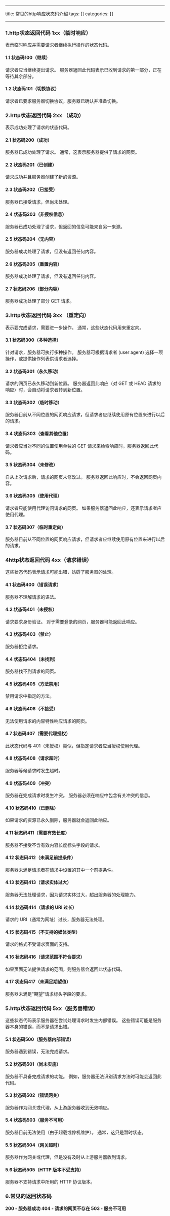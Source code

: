 
--- 
title:  常见的http响应状态码介绍 
tags: []
categories: [] 

---
### 1.http状态返回代码 1xx（临时响应）

表示临时响应并需要请求者继续执行操作的状态代码。

#### 1.1 状态码100（继续）

请求者应当继续提出请求。 服务器返回此代码表示已收到请求的第一部分，正在等待其余部分。

#### 1.2 状态码101（切换协议）

请求者已要求服务器切换协议，服务器已确认并准备切换。

### 2.http状态返回代码 2xx （成功）

表示成功处理了请求的状态代码。

#### 2.1 状态码200（成功）

服务器已成功处理了请求。 通常，这表示服务器提供了请求的网页。

#### 2.2 状态码201（已创建）

请求成功并且服务器创建了新的资源。

#### 2.3 状态码202（已接受）

服务器已接受请求，但尚未处理。

#### 2.4 状态码203（非授权信息）

服务器已成功处理了请求，但返回的信息可能来自另一来源。

#### 2.5 状态码204（无内容）

服务器成功处理了请求，但没有返回任何内容。

#### 2.6 状态码205（重置内容）

服务器成功处理了请求，但没有返回任何内容。

#### 2.7 状态码206（部分内容）

服务器成功处理了部分 GET 请求。

### 3.http状态返回代码 3xx （重定向）

表示要完成请求，需要进一步操作。 通常，这些状态代码用来重定向。

#### 3.1 状态码300（多种选择）

针对请求，服务器可执行多种操作。 服务器可根据请求者 (user agent) 选择一项操作，或提供操作列表供请求者选择。

#### 3.2 状态码301（永久移动）

请求的网页已永久移动到新位置。 服务器返回此响应（对 GET 或 HEAD 请求的响应）时，会自动将请求者转到新位置。

#### 3.3 状态码302（临时移动）

服务器目前从不同位置的网页响应请求，但请求者应继续使用原有位置来进行以后的请求。

#### 3.4 状态码303（查看其他位置）

请求者应当对不同的位置使用单独的 GET 请求来检索响应时，服务器返回此代码。

#### 3.5 状态码304（未修改）

自从上次请求后，请求的网页未修改过。 服务器返回此响应时，不会返回网页内容。

#### 3.6 状态码305（使用代理）

请求者只能使用代理访问请求的网页。 如果服务器返回此响应，还表示请求者应使用代理。

#### 3.7 状态码307（临时重定向）

服务器目前从不同位置的网页响应请求，但请求者应继续使用原有位置来进行以后的请求。

### 4http状态返回代码 4xx（请求错误）

这些状态代码表示请求可能出错，妨碍了服务器的处理。

#### 4.1 状态码400（错误请求）

服务器不理解请求的语法。

#### 4.2 状态码401（未授权）

请求要求身份验证。 对于需要登录的网页，服务器可能返回此响应。

#### 4.3 状态码403（禁止）

服务器拒绝请求。

#### 4.4 状态码404（未找到）

服务器找不到请求的网页。

#### 4.5 状态码405（方法禁用）

禁用请求中指定的方法。

#### 4.6 状态码406（不接受）

无法使用请求的内容特性响应请求的网页。

#### 4.7 状态码407（需要代理授权）

此状态代码与 401（未授权）类似，但指定请求者应当授权使用代理。

#### 4.8 状态码408（请求超时）

服务器等候请求时发生超时。

#### 4.9 状态码409（冲突）

服务器在完成请求时发生冲突。 服务器必须在响应中包含有关冲突的信息。

#### 4.10 状态码410（已删除）

如果请求的资源已永久删除，服务器就会返回此响应。

#### 4.11 状态码411（需要有效长度）

服务器不接受不含有效内容长度标头字段的请求。

#### 4.12 状态码412（未满足前提条件）

服务器未满足请求者在请求中设置的其中一个前提条件。

#### 4.13 状态码413（请求实体过大）

服务器无法处理请求，因为请求实体过大，超出服务器的处理能力。

#### 4.14 状态码414（请求的 URI 过长）

请求的 URI（通常为网址）过长，服务器无法处理。

#### 4.15 状态码415（不支持的媒体类型）

请求的格式不受请求页面的支持。

#### 4.16 状态码416（请求范围不符合要求）

如果页面无法提供请求的范围，则服务器会返回此状态代码。

#### 4.17 状态码417（未满足期望值）

服务器未满足"期望"请求标头字段的要求。

### 5.http状态返回代码 5xx（服务器错误）

这些状态代码表示服务器在尝试处理请求时发生内部错误。 这些错误可能是服务器本身的错误，而不是请求出错。

#### 5.1 状态码500（服务器内部错误）

服务器遇到错误，无法完成请求。

#### 5.2 状态码501（尚未实施）

服务器不具备完成请求的功能。 例如，服务器无法识别请求方法时可能会返回此代码。

#### 5.3 状态码502（错误网关）

服务器作为网关或代理，从上游服务器收到无效响应。

#### 5.4 状态码503（服务不可用）

服务器目前无法使用（由于超载或停机维护）。 通常，这只是暂时状态。

#### 5.5 状态码504（网关超时）

服务器作为网关或代理，但是没有及时从上游服务器收到请求。

#### 5.6 状态码505（HTTP 版本不受支持）

服务器不支持请求中所用的 HTTP 协议版本。

### 6.常见的返回状态码

**200 - 服务器成功 404 - 请求的网页不存在 503 - 服务不可用**
